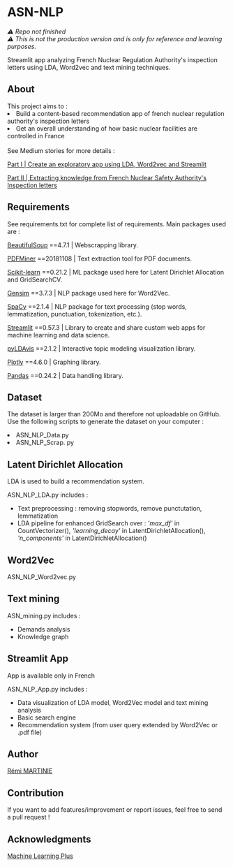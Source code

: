 <h1>ASN-NLP</h1>

*:warning: Repo not finished*
<br>
*:warning: This is not the production version and is only for reference and learning purposes.*

Streamlit app analyzing French Nuclear Regulation Authority's inspection letters using LDA, Word2vec and text mining techniques. 

<h2>About</h2>
This project aims to :
<li>Build a content-based recommendation app of french nuclear regulation authority's inspection letters</li>
<li>Get an overall understanding of how basic nuclear facilities are controlled in France</li>

<br>
See Medium stories for more details :

<div>
 
[Part I | Create an exploratory app using LDA, Word2vec and Streamlit](https://medium.com/@remi.martinie03/corpus-analysis-using-nlp-a-glimpse-at-french-nuclear-regulation-ce84697d47bf)

[Part II | Extracting knowledge from French Nuclear Safety Authority's Inspection letters](https://medium.com/@remi.martinie03/corpus-analysis-using-nlp-a-glimpse-at-french-nuclear-regulation-482ee6288b12)

<h2>Requirements</h2>
See requirements.txt for complete list of requirements. Main packages used are : 
<br>
<div>

[BeautifulSoup](https://www.crummy.com/software/BeautifulSoup/bs4/doc/) ==4.7.1 | Webscrapping library.

[PDFMiner](https://pypi.org/project/pdfminer/) ==20181108 | Text extraction tool for PDF documents.

[Scikit-learn](https://scikit-learn.org/stable/modules/classes.html) ==0.21.2 | ML package used here for Latent Dirichlet Allocation and GridSearchCV.

[Gensim](https://radimrehurek.com/gensim/auto_examples/index.html#documentation) ==3.7.3 | NLP package used here for Word2Vec.

[SpaCy](https://spacy.io/api) ==2.1.4 | NLP package for text processing (stop words, lemmatization, punctuation, tokenization, etc.).

[Streamlit](https://docs.streamlit.io/en/stable/) ==0.57.3 | Library to create and share custom web apps for machine learning and data science.

[pyLDAvis](https://github.com/bmabey/pyLDAvis) ==2.1.2 | Interactive topic modeling visualization library.

[Plotly](https://plotly.com/graphing-libraries/) ==4.6.0 | Graphing library.

[Pandas](https://pandas.pydata.org/docs/) ==0.24.2 | Data handling library.

<h2>Dataset</h2>

The dataset is larger than 200Mo and therefore not uploadable on GitHub. Use the following scripts to generate the dataset on your computer :
<li>ASN_NLP_Data.py</li>
<li>ASN_NLP_Scrap. py</li>

<h2>Latent Dirichlet Allocation</h2>
LDA is used to build a recommendation system.

ASN_NLP_LDA.py includes :
- Text preprocessing : removing stopwords, remove punctutation, lemmatization
- LDA pipeline for enhanced GridSearch over : *'max_df'* in CountVectorizer(), *'learning_decay'* in LatentDirichletAllocation(), *'n_components'* in LatentDirichletAllocation()

<h2>Word2Vec</h2>

ASN_NLP_Word2vec.py

<h2>Text mining</h2>

ASN_mining.py includes :
- Demands analysis 
- Knowledge graph 

<h2>Streamlit App</h2>
App is available only in French

ASN_NLP_App.py includes :
- Data visualization of LDA model, Word2Vec model and text mining analysis
- Basic search engine
- Recommendation system (from user query extended by Word2Vec or .pdf file)

<h2>Author</h2>
<div>
  
[Rémi MARTINIE](https://www.linkedin.com/in/rémi-martinie-3107291b9/foo)

</div>
<h2>Contribution</h2>
If you want to add features/improvement or report issues, feel free to send a pull request !

<h2>Acknowledgments</h2>
<div> 
  
[Machine Learning Plus](http://www.machinelearningplus.com/category/nlp/) 

</div>
